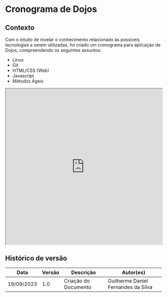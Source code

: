 # Cronograma de Dojos

## Contexto 

Com o intuito de nivelar o conhecimento relacionado às possíveis tecnologias a serem utilizadas, foi criado um cronograma para aplicação de Dojos, compreendendo os seguintes assuntos:

- Linux
- Git
- HTML/CSS (Web)
- Javascript
- Métodos Ágeis

<iframe src="https://docs.google.com/spreadsheets/d/e/2PACX-1vSzeOZ7ZO8PkYMNu0D8H7BxhPJihr2DM96TN52dg0NMVP_-TsErDR5dgSWYB4Rc5MSSn7-B-mUVijQA/pubhtml?gid=0&amp;single=true&amp;widget=true&amp;headers=false" style="width:100%" height="500"></iframe>

## Histórico de versão
| Data | Versão | Descrição | Autor(es) |
| ---- | ---- | ---- | ---- |
| 19/09/2023 | 1.0 | Criação do Documento | Guilherme Daniel Fernandes da Silva |
